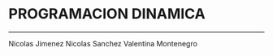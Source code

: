 # PROGRAMACION DINAMICA
-------------------------------------------
Nicolas Jimenez
Nicolas Sanchez
Valentina Montenegro
